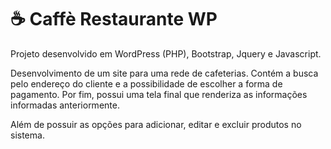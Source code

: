 # ☕ Caffè Restaurante WP
 
Projeto desenvolvido em WordPress (PHP), Bootstrap, Jquery e Javascript.

Desenvolvimento de um site para uma rede de cafeterias. Contém a busca pelo endereço do cliente e a possibilidade de escolher a forma de pagamento. Por fim, possui uma tela final que renderiza as informações informadas anteriormente.

Além de possuir as opções para adicionar, editar e excluir produtos no sistema.
